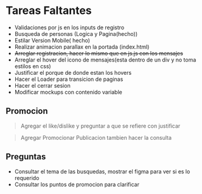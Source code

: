# Tareas Faltantes

- Validaciones por js en los inputs de registro
- Busqueda de personas (Logica y Pagina(hecho)) 
- Estilar Version Mobile( hecho)
- Realizar animacion parallax en la portada (index.html)
- ~~Arreglar registracion, hacer lo mismo que en js.js con los mensajes~~
- Arreglar el hover del icono de mensajes(esta dentro de un div y no toma estilos en css)
- Justificar el porque de donde estan los hovers
- Hacer el Loader para transicion de paginas
- Hacer el cerrar sesion
- Modificar mockups con contenido variable

## Promocion
> Agregar el like/dislike y preguntar a que se refiere con justificar

> Agregar Promocionar Publicacion tambien hacer la consulta

## Preguntas
- Consultar el tema de las busquedas, mostrar el figma para ver si es lo requerido
- Consultar los puntos de promocion para clarificar
